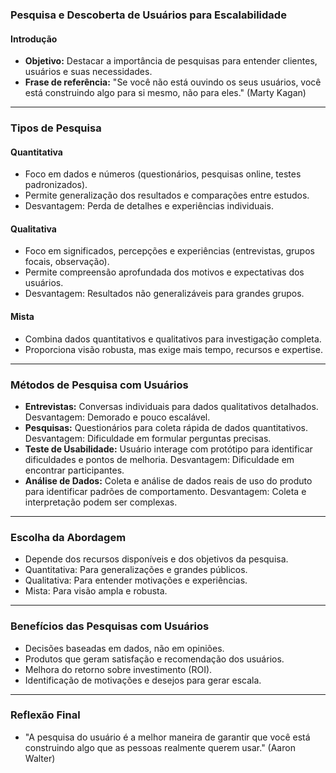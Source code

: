 ### Pesquisa e Descoberta de Usuários para Escalabilidade

#### Introdução

- **Objetivo:** Destacar a importância de pesquisas para entender clientes, usuários e suas necessidades.
- **Frase de referência:** "Se você não está ouvindo os seus usuários, você está construindo algo para si mesmo, não para eles." (Marty Kagan)

---

### Tipos de Pesquisa

#### Quantitativa

- Foco em dados e números (questionários, pesquisas online, testes padronizados).
- Permite generalização dos resultados e comparações entre estudos.
- Desvantagem: Perda de detalhes e experiências individuais.

#### Qualitativa

- Foco em significados, percepções e experiências (entrevistas, grupos focais, observação).
- Permite compreensão aprofundada dos motivos e expectativas dos usuários.
- Desvantagem: Resultados não generalizáveis para grandes grupos.

#### Mista

- Combina dados quantitativos e qualitativos para investigação completa.
- Proporciona visão robusta, mas exige mais tempo, recursos e expertise.

---

### Métodos de Pesquisa com Usuários

- **Entrevistas:** Conversas individuais para dados qualitativos detalhados. Desvantagem: Demorado e pouco escalável.
- **Pesquisas:** Questionários para coleta rápida de dados quantitativos. Desvantagem: Dificuldade em formular perguntas precisas.
- **Teste de Usabilidade:** Usuário interage com protótipo para identificar dificuldades e pontos de melhoria. Desvantagem: Dificuldade em encontrar participantes.
- **Análise de Dados:** Coleta e análise de dados reais de uso do produto para identificar padrões de comportamento. Desvantagem: Coleta e interpretação podem ser complexas.

---

### Escolha da Abordagem

- Depende dos recursos disponíveis e dos objetivos da pesquisa.
- Quantitativa: Para generalizações e grandes públicos.
- Qualitativa: Para entender motivações e experiências.
- Mista: Para visão ampla e robusta.

---

### Benefícios das Pesquisas com Usuários

- Decisões baseadas em dados, não em opiniões.
- Produtos que geram satisfação e recomendação dos usuários.
- Melhora do retorno sobre investimento (ROI).
- Identificação de motivações e desejos para gerar escala.

---

### Reflexão Final

- "A pesquisa do usuário é a melhor maneira de garantir que você está construindo algo que as pessoas realmente querem usar." (Aaron Walter)
